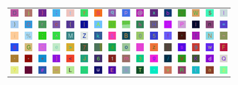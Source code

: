 <table>
<tr>
<td><img src="44.gif"></td>
<td><img src="6A.gif"></td>
<td><img src="7D.gif"></td>
<td><img src="3B.gif"></td>
<td><img src="74.gif"></td>
<td><img src="79.gif"></td>
<td><img src="53.gif"></td>
<td><img src="71.gif"></td>
<td><img src="70.gif"></td>
<td><img src="40.gif"></td>
<td><img src="78.gif"></td>
<td><img src="62.gif"></td>
<td><img src="59.gif"></td>
<td><img src="57.gif"></td>
<td><img src="24.gif"></td>
<td><img src="6C.gif"></td>
</tr>
<tr>
<td><img src="29.gif"></td>
<td><img src="4F.gif"></td>
<td><img src="72.gif"></td>
<td><img src="63.gif"></td>
<td><img src="7B.gif"></td>
<td><img src="7C.gif"></td>
<td><img src="41.gif"></td>
<td><img src="55.gif"></td>
<td><img src="gr1.gif"></td>
<td><img src="68.gif"></td>
<td><img src="48.gif"></td>
<td><img src="22.gif"></td>
<td><img src="50.gif"></td>
<td><img src="49.gif"></td>
<td><img src="6E.gif"></td>
<td><img src="3D.gif"></td>
</tr>
<tr>
<td><img src="69.gif"></td>
<td><img src="25.gif"></td>
<td><img src="3A.gif"></td>
<td><img src="5E.gif"></td>
<td><img src="4D.gif"></td>
<td><img src="5A.gif"></td>
<td><img src="6B.gif"></td>
<td><img src="26.gif"></td>
<td><img src="42.gif"></td>
<td><img src="30.gif"></td>
<td><img src="35.gif"></td>
<td><img src="66.gif"></td>
<td><img src="27.gif"></td>
<td><img src="21.gif"></td>
<td><img src="4E.gif"></td>
<td><img src="7E.gif"></td>
</tr>
<tr>
<td><img src="38.gif"></td>
<td><img src="47.gif"></td>
<td><img src="43.gif"></td>
<td><img src="65.gif"></td>
<td><img src="3E.gif"></td>
<td><img src="37.gif"></td>
<td><img src="gr3.gif"></td>
<td><img src="34.gif"></td>
<td><img src="6F.gif"></td>
<td><img src="2E.gif"></td>
<td><img src="7A.gif"></td>
<td><img src="5B.gif"></td>
<td><img src="73.gif"></td>
<td><img src="39.gif"></td>
<td><img src="77.gif"></td>
<td><img src="46.gif"></td>
</tr>
<tr>
<td><img src="2C.gif"></td>
<td><img src="2A.gif"></td>
<td><img src="2B.gif"></td>
<td><img src="5D.gif"></td>
<td><img src="3C.gif"></td>
<td><img src="4A.gif"></td>
<td><img src="36.gif"></td>
<td><img src="31.gif"></td>
<td><img src="6D.gif"></td>
<td><img src="33.gif"></td>
<td><img src="67.gif"></td>
<td><img src="2F.gif"></td>
<td><img src="56.gif"></td>
<td><img src="4B.gif"></td>
<td><img src="64.gif"></td>
<td><img src="51.gif"></td>
</tr>
<tr>
<td><img src="3F.gif"></td>
<td><img src="gr2.gif"></td>
<td><img src="23.gif"></td>
<td><img src="5F.gif"></td>
<td><img src="4C.gif"></td>
<td><img src="2D.gif"></td>
<td><img src="75.gif"></td>
<td><img src="45.gif"></td>
<td><img src="58.gif"></td>
<td><img src="54.gif"></td>
<td><img src="60.gif"></td>
<td><img src="76.gif"></td>
<td><img src="52.gif"></td>
<td><img src="28.gif"></td>
<td><img src="61.gif"></td>
<td><img src="32.gif"></td>
</tr>
</table>
